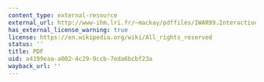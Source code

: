 ```yaml
---
content_type: external-resource
external_url: http://www-ihm.lri.fr/~mackay/pdffiles/IWAR99.InteractivePaper.pdf
has_external_license_warning: true
license: https://en.wikipedia.org/wiki/All_rights_reserved
status: ''
title: PDF
uid: a4199eaa-a002-4c29-9ccb-7eda6bcbf23a
wayback_url: ''
---
```


